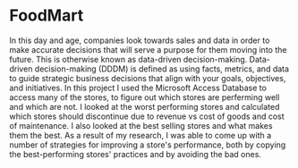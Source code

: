 # FoodMart
In this day and age, companies look towards sales and data in order to make accurate decisions that will serve a purpose for them moving into the future. This is otherwise known as data-driven decision-making. Data-driven decision-making (DDDM) is defined as using facts, metrics, and data to guide strategic business decisions that align with your goals, objectives, and initiatives.
In this project I used the Microsoft Access Database to access many of the stores, to figure out which stores are perferming well and which are not. I looked at the worst performing stores and calculated which stores should discontinue due to revenue vs cost of goods and cost of maintenance. I also looked at the best selling stores and what makes them the best. As a result of my research, I was able to come up with a number of strategies for improving a store's performance, both by copying the best-performing stores' practices and by avoiding the bad ones. 
